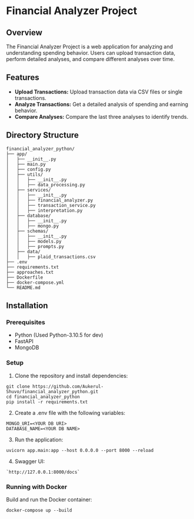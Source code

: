 # Financial Analyzer Project

## Overview

The Financial Analyzer Project is a web application for analyzing and understanding spending behavior. Users can upload transaction data, perform detailed analyses, and compare different analyses over time.

## Features

- **Upload Transactions:** Upload transaction data via CSV files or single transactions.
- **Analyze Transactions:** Get a detailed analysis of spending and earning behavior.
- **Compare Analyses:** Compare the last three analyses to identify trends.

## Directory Structure
```
financial_analyzer_python/
├── app/
│   ├── __init__.py
│   ├── main.py
│   ├── config.py
│   ├── utils/
│   │   ├── __init__.py
│   │   ├── data_processing.py
│   ├── services/
│   │   ├── __init__.py
│   │   ├── financial_analyzer.py
│   │   ├── transaction_service.py
│   │   ├── interpretation.py
│   ├── database/
│   │   ├── __init__.py
│   │   ├── mongo.py
│   ├── schemas/
│   │   ├── __init__.py
│   │   ├── models.py
│   │   ├── prompts.py
│   ├── data/
│   │   ├── plaid_transactions.csv
├── .env
├── requirements.txt
├── approaches.txt
├── Dockerfile
├── docker-compose.yml
└── README.md
```

## Installation

### Prerequisites

- Python (Used Python-3.10.5 for dev)
- FastAPI 
- MongoDB

### Setup

1. Clone the repository and install dependencies:
```
git clone https://github.com/Aukerul-Shuvo/financial_analyzer_python.git
cd financial_analyzer_python
pip install -r requirements.txt
```

2. Create a .env file with the following variables:
```
MONGO_URI=<YOUR DB URI>
DATABASE_NAME=<YOUR DB NAME>
```

3. Run the application:
```
uvicorn app.main:app --host 0.0.0.0 --port 8000 --reload
``` 

4. Swagger UI:
```
`http://127.0.0.1:8000/docs`
```

### Running with Docker
Build and run the Docker container:
```
docker-compose up --build
```
